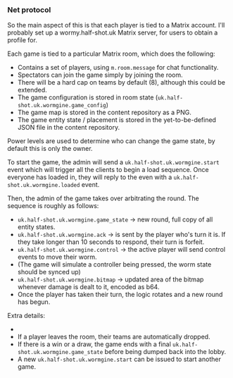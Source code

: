 ### Net protocol

So the main aspect of this is that each player is tied to a Matrix account. I'll probably set up a wormy.half-shot.uk Matrix server,
for users to obtain a profile for. 

Each game is tied to a particular Matrix room, which does the following:

 - Contains a set of players, using `m.room.message` for chat functionality.
 - Spectators can join the game simply by joining the room.
 - There will be a hard cap on teams by default (8), although this could be extended.
 - The game configuration is stored in room state (`uk.half-shot.uk.wormgine.game_config`)
 - The game map is stored in the content repository as a PNG.
 - The game entity state / placement is stored in the yet-to-be-defined JSON file in the content repository.

Power levels are used to determine who can change the game state, by default this is only the
owner.

To start the game, the admin will send a `uk.half-shot.uk.wormgine.start` event which will trigger all the clients
to begin a load sequence. Once everyone has loaded in, they will reply to the even with a `uk.half-shot.uk.wormgine.loaded`
event.

Then, the admin of the game takes over arbitrating the round. The sequence is roughly as follows:

 - `uk.half-shot.uk.wormgine.game_state` -> new round, full copy of all entity states.
 - `uk.half-shot.uk.wormgine.ack` -> is sent by the player who's turn it is. If they take longer than 10 seconds to respond, their turn is forfeit.
 - `uk.half-shot.uk.wormgine.control` -> the active player will send control events to move their worm.
 - (The game will simulate a controller being pressed, the worm state should be synced up)
 - `uk.half-shot.uk.wormgine.bitmap` -> updated area of the bitmap whenever damage is dealt to it, encoded as b64.
 - Once the player has taken their turn, the logic rotates and a new round has begun.

Extra details:

 - 
 - If a player leaves the room, their teams are automatically dropped.
 - If there is a win or a draw, the game ends with a final `uk.half-shot.uk.wormgine.game_state` before being dumped back into the lobby.
 - A new `uk.half-shot.uk.wormgine.start` can be issued to start another game.
